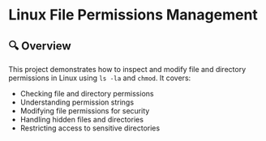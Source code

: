 # Linux File Permissions Management

## 🔍 Overview
This project demonstrates how to inspect and modify file and directory permissions in Linux using `ls -la` and `chmod`. It covers:
- Checking file and directory permissions
- Understanding permission strings
- Modifying file permissions for security
- Handling hidden files and directories
- Restricting access to sensitive directories


